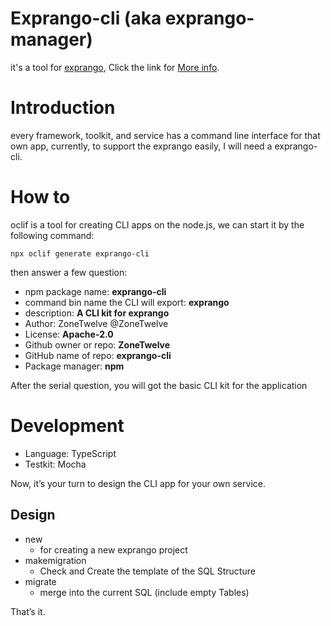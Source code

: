 # Exprango-cli (aka exprango-manager)
it's a tool for [exprango](https://www.npmjs.com/package/exprango), Click the link for [More info](https://github.com/ZoneTwelve/exprango).

# Introduction

every framework, toolkit, and service has a command line interface for that own app, currently, to support the exprango easily, I will need a exprango-cli.

# How to

oclif is a tool for creating CLI apps on the node.js, we can start it by the following command:

`npx oclif generate exprango-cli`

then answer a few question:

- npm package name: **exprango-cli**
- command bin name the CLI will export: **exprango**
- description: **A CLI kit for exprango**
- Author: ZoneTwelve @ZoneTwelve
- License: ********************Apache-2.0********************
- Github owner or repo: **ZoneTwelve**
- GitHub name of repo: **exprango-cli**
- Package manager: ******npm******

After the serial question, you will got the basic CLI kit for the application

# Development

- Language: TypeScript
- Testkit: Mocha

Now, it’s your turn to design the CLI app for your own service.

## Design

- new
    - for creating a new exprango project
- makemigration
    - Check and Create the template of the SQL Structure
- migrate
    - merge into the current SQL (include empty Tables)

That’s it.
